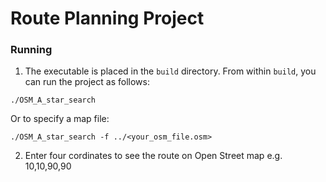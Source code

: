 # Route Planning Project

### Running
1) The executable is placed in the `build` directory. From within `build`, you can run the project as follows:
```
./OSM_A_star_search
```
Or to specify a map file:
```
./OSM_A_star_search -f ../<your_osm_file.osm>
```

2) Enter four cordinates to see the route on Open Street map
e.g. 10,10,90,90



